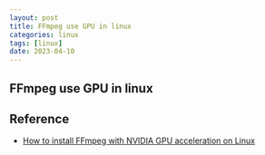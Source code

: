 ```yaml
---
layout: post
title: FFmpeg use GPU in linux
categories: linux
tags: [linux]
date: 2023-04-10
---
```


## FFmpeg use GPU in linux

## Reference
+ [How to install FFmpeg with NVIDIA GPU acceleration on Linux](https://www.cyberciti.biz/faq/how-to-install-ffmpeg-with-nvidia-gpu-acceleration-on-linux/)
